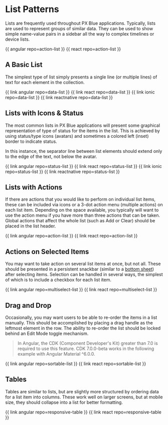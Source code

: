 # List Patterns

Lists are frequently used throughout PX Blue applications. Typically, lists are used to represent groups of similar data. They can be used to show simple name-value pairs in a sidebar all the way to complex timelines or device lists.

{{ angular repo=action-list }}
{{ react repo=action-list }}

## A Basic List

The simplest type of list simply presents a single line (or multiple lines) of text for each element in the collection.

{{ link angular repo=data-list }}
{{ link react repo=data-list }}
{{ link ionic repo=data-list }}
{{ link reactnative repo=data-list }}

## Lists with Icons & Status

The most common lists in PX Blue applications will present some graphical representation of type of status for the items in the list. This is achieved by using status/type icons (avatars) and sometimes a colored left (inset) border to indicate status.

In this instance, the separator line between list elements should extend only to the edge of the text, not below the avatar.


{{ link angular repo=status-list }}
{{ link react repo=status-list }}
{{ link ionic repo=status-list }}
{{ link reactnative repo=status-list }}

## Lists with Actions

If there are actions that you would like to perform on individual list items, these can be included via icons or a 3-dot action menu (multiple actions) on each list item. Depending on the space available, you typically will want to use the action menu if you have more than three actions that can be taken. Global actions that affect the whole list (such as Add or Clear) should be placed in the list header.

{{ link angular repo=action-list }}
{{ link react repo=action-list }}

## Actions on Selected Items

You may want to take action on several list items at once, but not all. These should be presented in a persistent snackbar (similar to a [bottom sheet](/patterns/overlay)) after selecting items. Selection can be handled in several ways, the simplest of which is to include a checkbox for each list item.

{{ link angular repo=multiselect-list }}
{{ link react repo=multiselect-list }}

## Drag and Drop

Occasionally, you may want users to be able to re-order the items in a list manually. This should be accomplished by placing a drag handle as the leftmost element in the row. The ability to re-order the list should be locked behind an Edit Mode toggle mechanism.

>In Angular, the CDK (Component Developer's Kit) greater than 7.0 is required to use this feature.  CDK 7.0.0-beta works in the following example with Angular Material ^6.0.0.

{{ link angular repo=sortable-list }}
{{ link react repo=sortable-list }}

## Tables

Tables are similar to lists, but are slightly more structured by ordering data for a list item into columns. These work well on larger screens, but at mobile size, they should collapse into a list for better formatting.


{{ link angular repo=responsive-table }}
{{ link react repo=responsive-table }}
